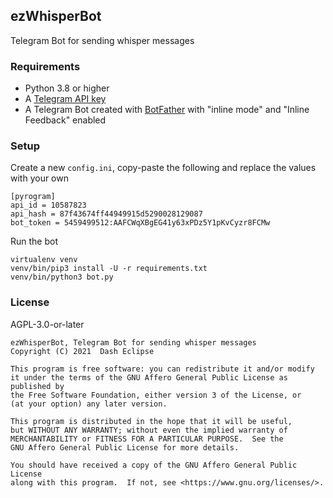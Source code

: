 ## ezWhisperBot

Telegram Bot for sending whisper messages

### Requirements

- Python 3.8 or higher
- A [Telegram API key](https://docs.pyrogram.org/intro/setup#api-keys)
- A Telegram Bot created with [BotFather](https://t.me/BotFather)
  with "inline mode" and "Inline Feedback" enabled

### Setup

Create a new `config.ini`, copy-paste the following and replace the values with
your own

```
[pyrogram]
api_id = 10587823
api_hash = 87f43674ff44949915d5290028129087
bot_token = 5459499512:AAFCWqXBgEG41y63xPDz5Y1pKvCyzr8FCMw
```

Run the bot

```
virtualenv venv
venv/bin/pip3 install -U -r requirements.txt
venv/bin/python3 bot.py
```

### License

AGPL-3.0-or-later

```
ezWhisperBot, Telegram Bot for sending whisper messages
Copyright (C) 2021  Dash Eclipse

This program is free software: you can redistribute it and/or modify
it under the terms of the GNU Affero General Public License as published by
the Free Software Foundation, either version 3 of the License, or
(at your option) any later version.

This program is distributed in the hope that it will be useful,
but WITHOUT ANY WARRANTY; without even the implied warranty of
MERCHANTABILITY or FITNESS FOR A PARTICULAR PURPOSE.  See the
GNU Affero General Public License for more details.

You should have received a copy of the GNU Affero General Public License
along with this program.  If not, see <https://www.gnu.org/licenses/>.
```
